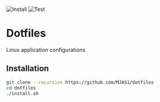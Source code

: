 ![Install](https://github.com/MJAS1/dotfiles/workflows/Install/badge.svg)
![Test](https://github.com/MJAS1/dotfiles/workflows/Test/badge.svg)
# Dotfiles

Linux application configurations

## Installation

```bash
git clone --recursive https://github.com/MJAS1/dotfiles
cd dotfiles
./install.sh
```
